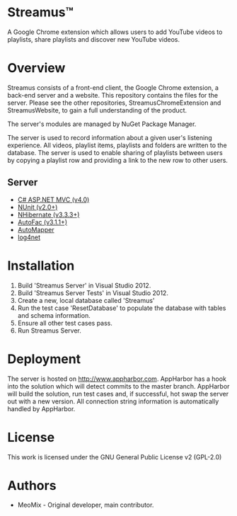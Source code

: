 Streamus™
=========

A Google Chrome extension which allows users to add YouTube videos to playlists, share playlists and discover new YouTube videos.

Overview
========

Streamus consists of a front-end client, the Google Chrome extension, a back-end server and a website. This repository contains the files for the server. Please see the other repositories, StreamusChromeExtension and StreamusWebsite, to gain a full understanding of the product.

The server's modules are managed by NuGet Package Manager.

The server is used to record information about a given user's listening experience. All videos, playlist items, playlists and folders are written to the database.
The server is used to enable sharing of playlists between users by copying a playlist row and providing a link to the new row to other users.


Server
------

* [C# ASP.NET MVC (v4.0)](http://www.asp.net/mvc/mvc4)
* [NUnit (v2.0+)](http://www.nunit.org/)
* [NHibernate (v3.3.3+)](http://nhforge.org/)
* [AutoFac (v3.1.1+)](https://code.google.com/p/autofac/)
* [AutoMapper](https://github.com/AutoMapper/AutoMapper)
* [log4net](http://logging.apache.org/log4net/)


Installation
========

1. Build 'Streamus Server' in Visual Studio 2012.
2. Build 'Streamus Server Tests' in Visual Studio 2012.
3. Create a new, local database called 'Streamus'
4. Run the test case 'ResetDatabase' to populate the database with tables and schema information.
5. Ensure all other test cases pass.
6. Run Streamus Server.

Deployment
========

The server is hosted on http://www.appharbor.com. AppHarbor has a hook into the solution which will detect commits to the master branch. AppHarbor will build the solution, run test cases and, if successful, hot swap the server out with a new version. All connection string information is automatically handled by AppHarbor.

License
=======
This work is licensed under the GNU General Public License v2 (GPL-2.0)

Authors
=======

* MeoMix - Original developer, main contributor.